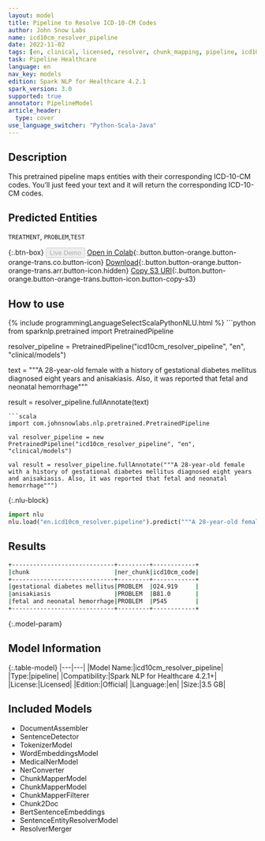 ```yaml
---
layout: model
title: Pipeline to Resolve ICD-10-CM Codes
author: John Snow Labs
name: icd10cm_resolver_pipeline
date: 2022-11-02
tags: [en, clinical, licensed, resolver, chunk_mapping, pipeline, icd10cm]
task: Pipeline Healthcare
language: en
nav_key: models
edition: Spark NLP for Healthcare 4.2.1
spark_version: 3.0
supported: true
annotator: PipelineModel
article_header:
  type: cover
use_language_switcher: "Python-Scala-Java"
---
```


## Description

This pretrained pipeline maps entities with their corresponding ICD-10-CM codes. You’ll just feed your text and it will return the corresponding ICD-10-CM codes.

## Predicted Entities

`TREATMENT`, `PROBLEM`,`TEST`

{:.btn-box}
<button class="button button-orange" disabled>Live Demo</button>
[Open in Colab](https://colab.research.google.com/github/JohnSnowLabs/spark-nlp-workshop/blob/master/tutorials/Certification_Trainings/Healthcare/3.Clinical_Entity_Resolvers.ipynb){:.button.button-orange.button-orange-trans.co.button-icon}
[Download](https://s3.amazonaws.com/auxdata.johnsnowlabs.com/clinical/models/icd10cm_resolver_pipeline_en_4.2.1_3.0_1667389014041.zip){:.button.button-orange.button-orange-trans.arr.button-icon.hidden}
[Copy S3 URI](s3://auxdata.johnsnowlabs.com/clinical/models/icd10cm_resolver_pipeline_en_4.2.1_3.0_1667389014041.zip){:.button.button-orange.button-orange-trans.button-icon.button-copy-s3}

## How to use



<div class="tabs-box" markdown="1">
{% include programmingLanguageSelectScalaPythonNLU.html %}
```python
from sparknlp.pretrained import PretrainedPipeline

resolver_pipeline = PretrainedPipeline("icd10cm_resolver_pipeline", "en", "clinical/models")

text = """A 28-year-old female with a history of gestational diabetes mellitus diagnosed eight years and anisakiasis. Also, it was reported that fetal and neonatal hemorrhage"""

result = resolver_pipeline.fullAnnotate(text)
```
```scala
import com.johnsnowlabs.nlp.pretrained.PretrainedPipeline

val resolver_pipeline = new PretrainedPipeline("icd10cm_resolver_pipeline", "en", "clinical/models")

val result = resolver_pipeline.fullAnnotate("""A 28-year-old female with a history of gestational diabetes mellitus diagnosed eight years and anisakiasis. Also, it was reported that fetal and neonatal hemorrhage""")
```


{:.nlu-block}
```python
import nlu
nlu.load("en.icd10cm_resolver.pipeline").predict("""A 28-year-old female with a history of gestational diabetes mellitus diagnosed eight years and anisakiasis. Also, it was reported that fetal and neonatal hemorrhage""")
```

</div>

## Results

```bash
+-----------------------------+---------+------------+
|chunk                        |ner_chunk|icd10cm_code|
+-----------------------------+---------+------------+
|gestational diabetes mellitus|PROBLEM  |O24.919     |
|anisakiasis                  |PROBLEM  |B81.0       |
|fetal and neonatal hemorrhage|PROBLEM  |P545        |
+-----------------------------+---------+------------+
```

{:.model-param}
## Model Information

{:.table-model}
|---|---|
|Model Name:|icd10cm_resolver_pipeline|
|Type:|pipeline|
|Compatibility:|Spark NLP for Healthcare 4.2.1+|
|License:|Licensed|
|Edition:|Official|
|Language:|en|
|Size:|3.5 GB|

## Included Models

- DocumentAssembler
- SentenceDetector
- TokenizerModel
- WordEmbeddingsModel
- MedicalNerModel
- NerConverter
- ChunkMapperModel
- ChunkMapperModel
- ChunkMapperFilterer
- Chunk2Doc
- BertSentenceEmbeddings
- SentenceEntityResolverModel
- ResolverMerger